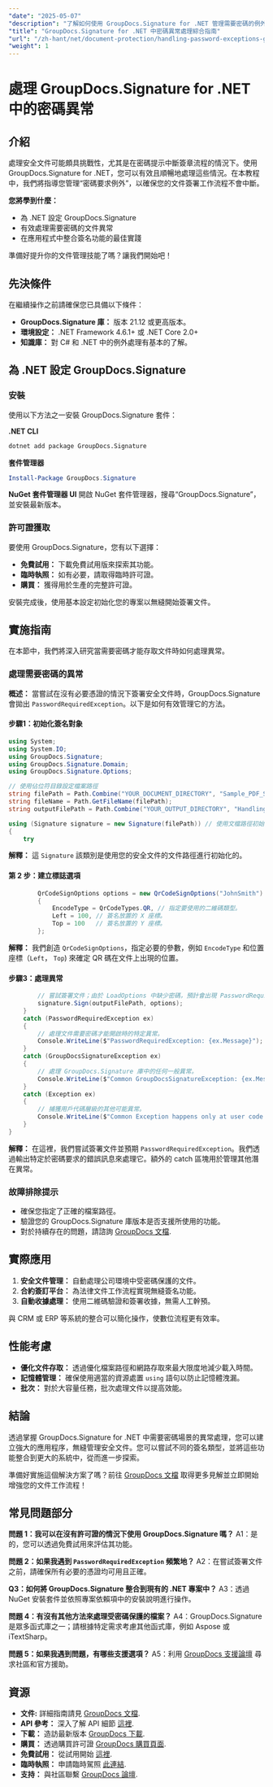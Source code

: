 ```yaml
---
"date": "2025-05-07"
"description": "了解如何使用 GroupDocs.Signature for .NET 管理需要密碼的例外。掌握無縫文件簽名，增強應用程式的文件保護功能。"
"title": "GroupDocs.Signature for .NET 中密碼異常處理綜合指南"
"url": "/zh-hant/net/document-protection/handling-password-exceptions-groupdocs-signature-net/"
"weight": 1
---
```


# 處理 GroupDocs.Signature for .NET 中的密碼異常

## 介紹

處理安全文件可能頗具挑戰性，尤其是在密碼提示中斷簽章流程的情況下。使用 GroupDocs.Signature for .NET，您可以有效且順暢地處理這些情況。在本教程中，我們將指導您管理“密碼要求例外”，以確保您的文件簽署工作流程不會中斷。

**您將學到什麼：**
- 為 .NET 設定 GroupDocs.Signature
- 有效處理需要密碼的文件異常
- 在應用程式中整合簽名功能的最佳實踐

準備好提升你的文件管理技能了嗎？讓我們開始吧！

## 先決條件

在繼續操作之前請確保您已具備以下條件：
- **GroupDocs.Signature 庫：** 版本 21.12 或更高版本。
- **環境設定：** .NET Framework 4.6.1+ 或 .NET Core 2.0+
- **知識庫：** 對 C# 和 .NET 中的例外處理有基本的了解。

## 為 .NET 設定 GroupDocs.Signature

### 安裝

使用以下方法之一安裝 GroupDocs.Signature 套件：

**.NET CLI**
```bash
dotnet add package GroupDocs.Signature
```

**套件管理器**
```powershell
Install-Package GroupDocs.Signature
```

**NuGet 套件管理器 UI**
開啟 NuGet 套件管理器，搜尋“GroupDocs.Signature”，並安裝最新版本。

### 許可證獲取
要使用 GroupDocs.Signature，您有以下選擇：
- **免費試用：** 下載免費試用版來探索其功能。
- **臨時執照：** 如有必要，請取得臨時許可證。
- **購買：** 獲得用於生產的完整許可證。

安裝完成後，使用基本設定初始化您的專案以無縫開始簽署文件。

## 實施指南

在本節中，我們將深入研究當需要密碼才能存取文件時如何處理異常。

### 處理需要密碼的異常

**概述：**
當嘗試在沒有必要憑證的情況下簽署安全文件時，GroupDocs.Signature 會拋出 `PasswordRequiredException`。以下是如何有效管理它的方法。

#### 步驟1：初始化簽名對象
```csharp
using System;
using System.IO;
using GroupDocs.Signature;
using GroupDocs.Signature.Domain;
using GroupDocs.Signature.Options;

// 使用佔位符目錄設定檔案路徑
string filePath = Path.Combine("YOUR_DOCUMENT_DIRECTORY", "Sample_PDF_Signed_PWD.pdf");
string fileName = Path.GetFileName(filePath);
string outputFilePath = Path.Combine("YOUR_OUTPUT_DIRECTORY", "HandlingExceptions", fileName);

using (Signature signature = new Signature(filePath)) // 使用文檔路徑初始化簽名物件。
{
    try
```
**解釋：** 這 `Signature` 該類別是使用您的安全文件的文件路徑進行初始化的。

#### 第 2 步：建立標誌選項
```csharp
        QrCodeSignOptions options = new QrCodeSignOptions("JohnSmith")
        {
            EncodeType = QrCodeTypes.QR, // 指定要使用的二維碼類型。
            Left = 100, // 簽名放置的 X 座標。
            Top = 100   // 簽名放置的 Y 座標。
        };
```
**解釋：** 我們創造 `QrCodeSignOptions`，指定必要的參數，例如 `EncodeType` 和位置座標（`Left`， `Top`) 來確定 QR 碼在文件上出現的位置。

#### 步驟3：處理異常
```csharp
        // 嘗試簽署文件；由於 LoadOptions 中缺少密碼，預計會出現 PasswordRequiredException。
        signature.Sign(outputFilePath, options);
    }
    catch (PasswordRequiredException ex)
    {
        // 處理文件需要密碼才能開啟時的特定異常。
        Console.WriteLine($"PasswordRequiredException: {ex.Message}");
    }
    catch (GroupDocsSignatureException ex)
    {
        // 處理 GroupDocs.Signature 庫中的任何一般異常。
        Console.WriteLine($"Common GroupDocsSignatureException: {ex.Message}");
    }
    catch (Exception ex)
    {
        // 捕獲用戶代碼層級的其他可能異常。
        Console.WriteLine($"Common Exception happens only at user code level: {ex.Message}");
    }
}
```
**解釋：** 在這裡，我們嘗試簽署文件並預期 `PasswordRequiredException`。我們透過輸出特定於密碼要求的錯誤訊息來處理它。額外的 catch 區塊用於管理其他潛在異常。

### 故障排除提示
- 確保您指定了正確的檔案路徑。
- 驗證您的 GroupDocs.Signature 庫版本是否支援所使用的功能。
- 對於持續存在的問題，請諮詢 [GroupDocs 文檔](https://docs。groupdocs.com/signature/net/).

## 實際應用

1. **安全文件管理：** 自動處理公司環境中受密碼保護的文件。
2. **合約簽訂平台：** 為法律文件工作流程實現無縫簽名功能。
3. **自動收據處理：** 使用二維碼驗證和簽署收據，無需人工幹預。

與 CRM 或 ERP 等系統的整合可以簡化操作，使數位流程更有效率。

## 性能考慮
- **優化文件存取：** 透過優化檔案路徑和網路存取來最大限度地減少載入時間。
- **記憶體管理：** 確保使用適當的資源處置 `using` 語句以防止記憶體洩漏。
- **批次：** 對於大容量任務，批次處理文件以提高效能。

## 結論

透過掌握 GroupDocs.Signature for .NET 中需要密碼場景的異常處理，您可以建立強大的應用程序，無縫管理安全文件。您可以嘗試不同的簽名類型，並將這些功能整合到更大的系統中，從而進一步探索。

準備好實施這個解決方案了嗎？前往 [GroupDocs 文檔](https://docs.groupdocs.com/signature/net/) 取得更多見解並立即開始增強您的文件工作流程！

## 常見問題部分

**問題 1：我可以在沒有許可證的情況下使用 GroupDocs.Signature 嗎？**
A1：是的，您可以透過免費試用來評估其功能。

**問題 2：如果我遇到 `PasswordRequiredException` 頻繁地？**
A2：在嘗試簽署文件之前，請確保所有必要的憑證均可用且正確。

**Q3：如何將 GroupDocs.Signature 整合到現有的 .NET 專案中？**
A3：透過 NuGet 安裝套件並依照專案依賴項中的安裝說明進行操作。

**問題 4：有沒有其他方法來處理受密碼保護的檔案？**
A4：GroupDocs.Signature 是眾多函式庫之一；請根據特定需求考慮其他函式庫，例如 Aspose 或 iTextSharp。

**問題 5：如果我遇到問題，有哪些支援選項？**
A5：利用 [GroupDocs 支援論壇](https://forum.groupdocs.com/c/signature/) 尋求社區和官方援助。

## 資源
- **文件:** 詳細指南請見 [GroupDocs 文檔](https://docs。groupdocs.com/signature/net/).
- **API 參考：** 深入了解 API 細節 [這裡](https://reference。groupdocs.com/signature/net/).
- **下載：** 造訪最新版本 [GroupDocs 下載](https://releases。groupdocs.com/signature/net/).
- **購買：** 透過購買許可證 [GroupDocs 購買頁面](https://purchase。groupdocs.com/buy).
- **免費試用：** 從試用開始 [這裡](https://releases。groupdocs.com/signature/net/).
- **臨時執照：** 申請臨時駕照 [此連結](https://purchase。groupdocs.com/temporary-license/).
- **支持：** 與社區聯繫 [GroupDocs 論壇](https://forum。groupdocs.com/c/signature/).